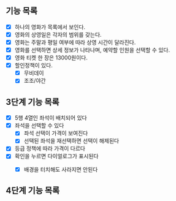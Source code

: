 ## 기능 목록

- [X] 하나의 영화가 목록에서 보인다.
- [X] 영화의 상영일은 각자의 범위를 갖는다.
- [X] 영화는 주말과 평일 여부에 따라 상영 시간이 달라진다.
- [X] 영화를 선택하면 상세 정보가 나타나며, 예약할 인원을 선택할 수 있다.
- [X] 영화 티켓 한 장은 13000원이다.
- [X] 할인정책이 있다.
  - [X] 무비데이
  - [X] 조조/야간

## 3단계 기능 목록
- [X] 5행 4열인 좌석이 배치되어 있다
- [X] 좌석을 선택할 수 있다
  - [X] 좌석 선택이 가격이 보여진다
  - [X] 선택된 좌석을 재선택하면 선택이 해제된다
- [X] 등급 정책에 따라 가격이 다르다
- [X] 확인을 누르면 다이얼로그가 표시된다
  - [X] 배경을 터치해도 사라지면 안된다



## 4단계 기능 목록